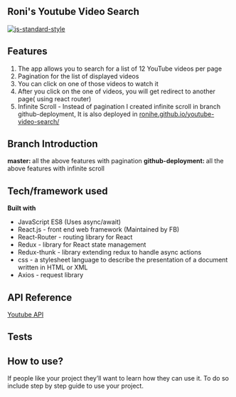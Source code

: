 ## Roni's Youtube Video Search

[![js-standard-style](https://img.shields.io/badge/code%20style-standard-brightgreen.svg?style=flat)](https://github.com/feross/standard)

## Features

1. The app allows you to search for a list of 12 YouTube videos per page
2. Pagination for the list of displayed videos
3. You can click on one of those videos to watch it
4. After you click on the one of videos, you will get redirect to another page( using react router)
5. Infinite Scroll - Instead of pagination I created infinite scroll in branch github-deployment, It is also deployed in [ronihe.github.io/youtube-video-search/](https://ronihe.github.io/youtube-video-search/)

## Branch Introduction

<b>master: </b> all the above features with pagination
<b>github-deployment: </b> all the above features with infinite scroll

## Tech/framework used

<b>Built with</b>

- JavaScript ES8 (Uses async/await)
- React.js - front end web framework (Maintained by FB)
- React-Router - routing library for React
- Redux - library for React state management
- Redux-thunk - library extending redux to handle async actions
- css -  a stylesheet language to describe the presentation of a document written in HTML or XML
- Axios - request library

## API Reference

[Youtube API](https://developers.google.com/youtube/v3/)

## Tests



## How to use?

If people like your project they’ll want to learn how they can use it. To do so include step by step guide to use your project.


